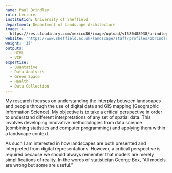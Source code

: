 ```yaml
---
name: Paul Brindley
role: Lecturer
institution: University of Sheffield
department: Department of Landscape Architecture
image: >-
  https://res.cloudinary.com/mexico86/image/upload/v1580488938/brindley260_sl8idi.jpg
website: 'https://www.sheffield.ac.uk/landscape/staff/profiles/pbrindley/profilepub'
weight: '35'
outputs:
  - HTML
  - VCF
expertise:
  - Quantative
  - Data Analysis
  - Green Space
  - Health
  - Data Collection
---
```


My research focuses on understanding the interplay between landscapes and people through the use of digital data and GIS mapping (Geographic Information Science). My objective is to take a critical perspective in order to understand different interpretations of any set of spatial data. This involves developing innovative methodologies from data science (combining statistics and computer programming) and applying them within a landscape context.

As such I am interested in how landscapes are both presented and interpreted from digital representations. However, a critical perspective is required because we should always remember that models are merely simplifications of reality. In the words of statistician George Box, “All models are wrong but some are useful.”
